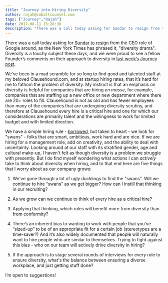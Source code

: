 ```yaml
---
title: "Journey into Hiring Diversity"
author: rajah@cobaltcounsel.com
tags: ["Journey","Rajah"]
date: 2017-08-11 15:28:38
description: "There was a call today asking for Sundar to resign from the CEO role of Google around, as the New York Times has phrased it, 'diversity drama'.  Diversity is a touchy subject these days, and we were..."
---
```


There was a call today asking for [Sundar to resign](https://www.nytimes.com/2017/08/11/opinion/sundar-pichai-google-memo-diversity.html) from the CEO role of Google around, as the New York Times has phrased it, "diversity drama".  Diversity is a touchy subject these days, and we were proud to see a fellow Founder’s comments on their approach to diversity in [last week’s Journey post](../0-to-100-real-quick/).

We’ve been in a mad scramble for so long to find good and talented staff at my beloved Clausehound.com, and at startup hiring rates, that it’s hard for me to fathom the problem of diversity. My instinct is that an emphasis on diversity is helpful for companies that are hiring *en masse*, for example, companies that are staffing up a new office or new department where there are 20+ roles to fill.  Clausehound is not as old and has fewer employees than many of the companies that are undergoing diversity scrutiny, and therefore at Clausehound every hire is a critical hire and one for which our considerations are primarily talent and the willingness to work for limited budget and with limited direction.

We have a simple hiring rule - [borrowed](http://www.amanet.org/training/articles/the-swan-formula.aspx), but taken to heart - we look for "swans" - folks that are smart, ambitious, work hard and are nice.  If we are hiring for a management role, add on creativity, and the ability to deal with uncertainty.  Looking around at our staff with its stratified gender, age and cultural make-up, I  haven't felt as though diversity is a problem we struggle with presently.  But I do find myself wondering what actions I can *actively* take to think about diversity when hiring, and to that end here are five things that I worry about as our company grows:

1.  We've gone through a lot of ugly ducklings to find the "swans".  Will we continue to hire “swans” as we get bigger?  How can I instill that thinking in our recruiting?

2.  As we grow can we continue to think of every hire as a critical hire?

3.  Applying that thinking, which roles will benefit more from diversity than from conformity?

4.  There’s an inherent bias to wanting to work with people that you’ve “sized-up” to be of an appropriate fit for a certain job (stereotypes are a time-saver?)  And it’s also widely documented that people will naturally want to hire people who are similar to themselves. Trying to fight against this bias - who on our team will actively drive diversity in hiring?

5. If the approach is to stage several rounds of interviews for every role to ensure diversity, what's the balance between ensuring a diverse workplace, and just getting stuff done?

I’m open to suggestions!